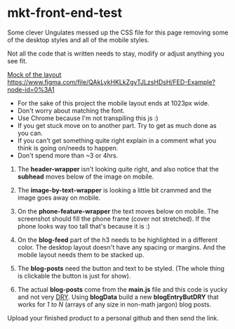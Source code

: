 # mkt-front-end-test

Some clever Ungulates messed up the CSS file for this page removing some of the desktop styles and all of the mobile styles.

Not all the code that is written needs to stay, modify or adjust anything you see fit.

[Mock of the layout](https://www.figma.com/file/QAkLykHKLkZgyTJLzsHDsH/FED-Example?node-id=0%3A1)
https://www.figma.com/file/QAkLykHKLkZgyTJLzsHDsH/FED-Example?node-id=0%3A1

* For the sake of this project the mobile layout ends at 1023px wide.
* Don't worry about matching the font.
* Use Chrome because I'm not transpiling this js :)
* If you get stuck move on to another part. Try to get as much done as you can.
* If you can't get something quite right explain in a comment what you think is going on/needs to happen.
* Don't spend more than ~3 or 4hrs.

1. The **header-wrapper** isn't looking quite right, and also notice that the **subhead** moves below of the image on mobile.

2. The **image-by-text-wrapper** is looking a little bit crammed and the image goes away on mobile.

3. On the **phone-feature-wrapper** the text moves below on mobile. The screenshot should fill the phone frame (cover not stretched). If the phone looks way too tall that's because it is :)

4. On the **blog-feed** part of the h3 needs to be highlighted in a different color. The desktop layout doesn't have any spacing or margins. And the mobile layout needs them to be stacked up.

5. The **blog-posts** need the button and text to be styled. (The whole thing is clickable the button is just for show).

6. The actual **blog-posts** come from the **main.js** file and this code is yucky and not very [DRY](https://en.wikipedia.org/wiki/Don%27t_repeat_yourself). Using **blogData** build a new **blogEntryButDRY** that works for *1 to N* (arrays of any size in non-math jargon) blog posts.


Upload your finished product to a personal github and then send the link.